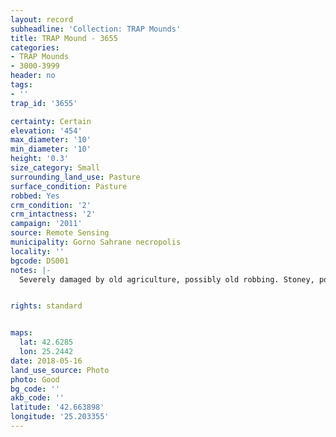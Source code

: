 ```yaml
---
layout: record
subheadline: 'Collection: TRAP Mounds'
title: TRAP Mound - 3655
categories:
- TRAP Mounds
- 3000-3999
header: no
tags:
- ''
trap_id: '3655'

certainty: Certain
elevation: '454'
max_diameter: '10'
min_diameter: '10'
height: '0.3'
size_category: Small
surrounding_land_use: Pasture
surface_condition: Pasture
robbed: Yes
crm_condition: '2'
crm_intactness: '2'
campaign: '2011'
source: Remote Sensing
municipality: Gorno Sahrane necropolis
locality: ''
bgcode: DS001
notes: |-
  Severely damaged by old agriculture, possibly old robbing. Stoney, poor vegetation. Mostley flattened.


rights: standard


maps:
  lat: 42.6285
  lon: 25.2442
date: 2018-05-16
land_use_source: Photo
photo: Good
bg_code: ''
akb_code: ''
latitude: '42.663898'
longitude: '25.203355'
---
```

